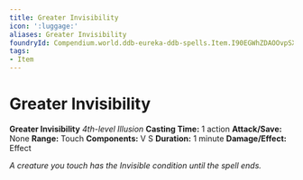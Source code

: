 ```yaml
---
title: Greater Invisibility
icon: ':luggage:'
aliases: Greater Invisibility
foundryId: Compendium.world.ddb-eureka-ddb-spells.Item.I90EGWhZDAOOvpSX
tags:
- Item
---
```


# Greater Invisibility

**Greater Invisibility**
_4th-level Illusion_
**Casting Time:** 1 action
**Attack/Save:** None
**Range:** Touch
**Components:** V S
**Duration:** 1 minute
**Damage/Effect:** Effect

*A creature you touch has the Invisible condition until the spell ends.*